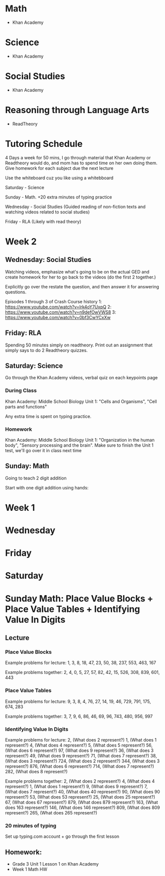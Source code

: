 # Math
- Khan Academy

# Science
- Khan Academy

# Social Studies
- Khan Academy

# Reasoning through Language Arts
- ReadTheory

# Tutoring Schedule
4 Days a week for 50 mins, I go through material that Khan Academy or Readtheory would do, and mom has to spend time on her own doing them.
Give homework for each subject due the next lecture

Use the whiteboard cuz you like using a whitebboard

Saturday - Science

Sunday - Math. +20 extra minutes of typing practice

Wednesday - Social Studies (Guided reading of non-fiction texts and watching videos related to social studies)

Friday - RLA (Likely with read theory)

# Week 2
## Wednesday: Social Studies

Watching videos, emphasize what's going to be on the actual GED and create homework for her to go back to the videos (do the first 2 together.)

Explicitly go over the restate the question, and then answer it for answering questions.

Episodes 1 through 3 of Crash Course history
1: https://www.youtube.com/watch?v=lrk4oY7UxpQ
2: https://www.youtube.com/watch?v=n9defOwVWS8
3: https://www.youtube.com/watch?v=0bf3CwYCxXw

## Friday: RLA

Spending 50 minutes simply on readtheory. Print out an assignment that simply says to do 2 Readtheory quizzes.

## Saturday: Science

Go through the Khan Academy videos, verbal quiz on each keypoints page

### During Class
Khan Academy: Middle School Biology
Unit 1: "Cells and Organisms", "Cell parts and functions"

Any extra time is spent on typing practice.

### Homework
Khan Academy: Middle School Biology
Unit 1: "Organization in the human body", "Sensory processing and the brain". Make sure to finish the Unit 1 test, we'll go over it in class next time

## Sunday: Math
Going to teach 2 digit addition

Start with one digit addition using hands:


# Week 1
# Wednesday
# Friday
# Saturday

# Sunday Math: Place Value Blocks + Place Value Tables + Identifying Value In Digits
## Lecture
### Place Value Blocks
Example problems for lecture:
1, 3, 8, 18, 47, 23, 50, 38, 237, 553, 463, 167

Example problems together:
2, 4, 0, 5, 27, 57, 82, 42, 15, 526, 308, 839, 601, 443

### Place Value Tables
Example problems for lecture:
9, 3, 8, 4, 76, 27, 14, 19, 46, 729, 791, 175, 674, 283

Example problems together:
3, 7, 9, 6, 86, 46, 69, 96, 743, 480, 956, 997

### Identifying Value In Digits
Example problems for lecture:
2, (What does 2 represent?)
1, (What does 1 represent?)
4, (What does 4 represent?) 5, (What does 5 represent?) 56, (What does 6 represent?) 97, (What does 9 represent?)
36, (What does 3 represent?)
49, (What does 9 represent?)
71, (What does 7 represent?)
38, (What does 3 represent?)
724, (What does 2 represent?)
344, (What does 3 represent?)
876, (What does 6 represent?)
714, (What does 7 represent?)
282, (What does 8 represent?)

Example problems together:
2, (What does 2 represent?)
4, (What does 4 represent?)
1, (What does 1 represent?)
9, (What does 9 represent?)
7, (What does 7 represent?)
40, (What does 40 represent?)
90, (What does 90 represent?)
53, (What does 53 represent?)
25, (What does 25 represent?)
67, (What does 67 represent?)
879, (What does 879 represent?)
163, (What does 163 represent?)
146, (What does 146 represent?)
809, (What does 809 represent?)
265, (What does 265 represent?)

### 20 minutes of typing
Set up typing.com account + go through the first lesson

## Homework: 
- Grade 3 Unit 1 Lesson 1 on Khan Academy 
- Week 1 Math HW
